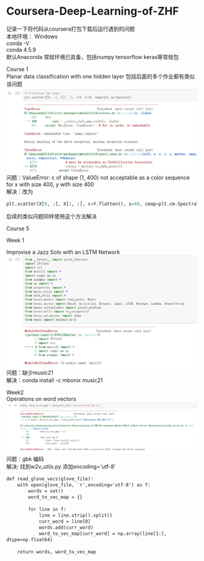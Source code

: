 # Coursera-Deep-Learning-of-ZHF  
记录一下将代码从coursera打包下载后运行遇到的问题  
本地环境：
Windows  
conda -V  
conda 4.5.9  
默认Anaconda 常规环境已具备，包括numpy tensorflow keras等常规包  

Course 1  
Planar data classification with one hidden layer  包括后面的多个作业都有类似该问题  
![image](https://github.com/hongfeizhang/Coursera-Deep-Learning-of-ZHF/blob/master/images/4.PNG)  
问题：ValueError: c of shape (1, 400) not acceptable as a color sequence for x with size 400, y with size 400  
解决：改为 
```python
plt.scatter(X[0, :], X[1, :], c=Y.flatten(), s=40, cmap=plt.cm.Spectral); 
```
后续的类似问题同样使用这个方法解决

Course 5

Week 1

Improvise a Jazz Solo with an LSTM Network  
![image](https://github.com/hongfeizhang/Coursera-Deep-Learning-of-ZHF/blob/master/images/1.PNG)  
问题：缺少music21  
解决：conda install -c mbonix music21  

Week2  
Operations on word vectors  
![image](https://github.com/hongfeizhang/Coursera-Deep-Learning-of-ZHF/blob/master/images/2.png)  
问题：gbk 编码  
解决: 找到w2v_utils.py 添加encoding='utf-8'   
```
def read_glove_vecs(glove_file):
    with open(glove_file, 'r',encoding='utf-8') as f:
        words = set()
        word_to_vec_map = {}
        
        for line in f:
            line = line.strip().split()
            curr_word = line[0]
            words.add(curr_word)
            word_to_vec_map[curr_word] = np.array(line[1:], dtype=np.float64)
            
    return words, word_to_vec_map
```
